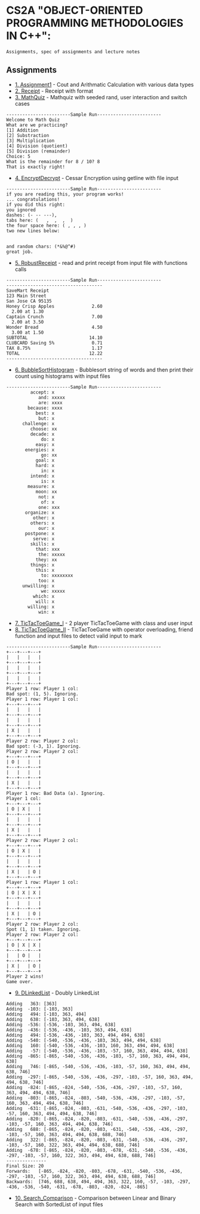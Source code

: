 # CS2A "OBJECT-ORIENTED PROGRAMMING METHODOLOGIES IN C++":
```
Assignments, spec of assignments and lecture notes
```

## Assignments
* [1. Assignment1](https://github.com/cindyywang/CS2A_methology_17spr/blob/master/Assignment1/assignment1.cpp) - Cout and Arithmatic Calculation with various data types
* [2. Receipt](https://github.com/cindyywang/CS2A_methology_17spr/blob/master/Assignment2/Receipt_YingWang.cpp) - Receipt with format
* [3. MathQuiz](https://github.com/cindyywang/CS2A_methology_17spr/blob/master/Assignment3/MathQuiz_YingWang.cpp) - Mathquiz with seeded rand, user interaction and switch cases
```
------------------------Sample Run------------------------
Welcome to Math Quiz
What are we practicing?
[1] Addition
[2] Substraction
[3] Multiplication
[4] Division (quotient)
[5] Division (remainder)
Choice: 5
What is the remainder for 8 / 10? 8
That is exactly right!
```
* [4. EncryptDecrypt](https://github.com/cindyywang/CS2A_methology_17spr/blob/master/Assignment4/EncryptDecrypt_YingWang.cpp) - Cessar Encryption using getline with file input
```
------------------------Sample Run------------------------
if you are reading this, your program works!
... congratulations!
if you did this right:
you ignored
dashes: (- -- ---),
tabs here: (   ,  ,  ,  )
the four space here: ( , , , )
two new lines below:


and random chars: (*&%@^#)
great job.
```
* [5. RobustReceipt](https://github.com/cindyywang/CS2A_methology_17spr/blob/master/Assignment5/RobustReceipt_YingWang.cpp) - read and print receipt from input file with functions calls
```
------------------------Sample Run------------------------
------------------------------------
SaveMart Receipt
123 Main Street
San Jose CA 95135
Honey Crisp Apples              2.60
  2.00 at 1.30
Captain Crunch                  7.00
  2.00 at 3.50
Wonder Bread                    4.50
  3.00 at 1.50
SUBTOTAL                       14.10
CLUBCARD Saving 5%              0.71
TAX 8.75%                       1.17
TOTAL                          12.22
------------------------------------
```
* [6. BubbleSortHistogram](https://github.com/cindyywang/CS2A_methology_17spr/blob/master/Assignment6/BubbleSortHistogram_YingWang.cpp) - Bubblesort string of words and then print their count using histograms with input files 
```
------------------------Sample Run------------------------
         accept: x
            and: xxxxx
            are: xxxx
        because: xxxx
           best: x
            but: x
      challenge: x
         choose: xx
         decade: x
             do: x
           easy: x
       energies: x
             go: xx
           goal: x
           hard: x
             in: x
         intend: x
             is: x
        measure: x
           moon: xx
            not: x
             of: x
            one: xxx
       organize: x
          other: x
         others: x
            our: x
       postpone: x
          serve: x
         skills: x
           that: xxx
            the: xxxxx
           they: xx
         things: x
           this: x
             to: xxxxxxxx
            too: x
      unwilling: x
             we: xxxxx
          which: x
           will: x
        willing: x
            win: x
```
* [7. TicTacToeGame_I](https://github.com/cindyywang/CS2A_methology_17spr/blob/master/assignment7/TicTacToeGame_YingWang.cpp) -  2 player TicTacToeGame with class and user input
* [8. TicTacToeGame_II](https://github.com/cindyywang/CS2A_methology_17spr/blob/master/Assignment8/TicTacToeGame_YingWang.cpp) - TicTacToeGame with operator overloading, friend function and input files to detect valid input to mark
```
------------------------Sample Run------------------------
+---+---+---+
|   |   |   |
+---+---+---+
|   |   |   |
+---+---+---+
|   |   |   |
+---+---+---+
Player 1 row: Player 1 col:
Bad spot: (1, 5). Ignoring.
Player 1 row: Player 1 col:
+---+---+---+
|   |   |   |
+---+---+---+
|   |   |   |
+---+---+---+
| X |   |   |
+---+---+---+
Player 2 row: Player 2 col:
Bad spot: (-3, 1). Ignoring.
Player 2 row: Player 2 col:
+---+---+---+
| O |   |   |
+---+---+---+
|   |   |   |
+---+---+---+
| X |   |   |
+---+---+---+
Player 1 row: Bad Data (a). Ignoring.
Player 1 col:
+---+---+---+
| O | X |   |
+---+---+---+
|   |   |   |
+---+---+---+
| X |   |   |
+---+---+---+
Player 2 row: Player 2 col:
+---+---+---+
| O | X |   |
+---+---+---+
|   |   |   |
+---+---+---+
| X |   | O |
+---+---+---+
Player 1 row: Player 1 col:
+---+---+---+
| O | X | X |
+---+---+---+
|   |   |   |
+---+---+---+
| X |   | O |
+---+---+---+
Player 2 row: Player 2 col:
Spot (1, 1) taken. Ignoring.
Player 2 row: Player 2 col:
+---+---+---+
| O | X | X |
+---+---+---+
|   | O |   |
+---+---+---+
| X |   | O |
+---+---+---+
Player 2 wins!
Game over.
```
* [9. DLinkedList](https://github.com/cindyywang/CS2A_methology_17spr/blob/master/Assignment9/DLinkedList_YingWang.cpp) - Doubly LinkedList
```
Adding   363: [363]
Adding  -103: [-103, 363]
Adding   494: [-103, 363, 494]
Adding   638: [-103, 363, 494, 638]
Adding  -536: [-536, -103, 363, 494, 638]
Adding  -436: [-536, -436, -103, 363, 494, 638]
Adding   494: [-536, -436, -103, 363, 494, 494, 638]
Adding  -540: [-540, -536, -436, -103, 363, 494, 494, 638]
Adding   160: [-540, -536, -436, -103, 160, 363, 494, 494, 638]
Adding   -57: [-540, -536, -436, -103, -57, 160, 363, 494, 494, 638]
Adding  -865: [-865, -540, -536, -436, -103, -57, 160, 363, 494, 494, 638]
Adding   746: [-865, -540, -536, -436, -103, -57, 160, 363, 494, 494, 638, 746]
Adding  -297: [-865, -540, -536, -436, -297, -103, -57, 160, 363, 494, 494, 638, 746]
Adding  -824: [-865, -824, -540, -536, -436, -297, -103, -57, 160, 363, 494, 494, 638, 746]
Adding  -803: [-865, -824, -803, -540, -536, -436, -297, -103, -57, 160, 363, 494, 494, 638, 746]
Adding  -631: [-865, -824, -803, -631, -540, -536, -436, -297, -103, -57, 160, 363, 494, 494, 638, 746]
Adding  -820: [-865, -824, -820, -803, -631, -540, -536, -436, -297, -103, -57, 160, 363, 494, 494, 638, 746]
Adding   688: [-865, -824, -820, -803, -631, -540, -536, -436, -297, -103, -57, 160, 363, 494, 494, 638, 688, 746]
Adding   322: [-865, -824, -820, -803, -631, -540, -536, -436, -297, -103, -57, 160, 322, 363, 494, 494, 638, 688, 746]
Adding  -678: [-865, -824, -820, -803, -678, -631, -540, -536, -436, -297, -103, -57, 160, 322, 363, 494, 494, 638, 688, 746]
---------------
Final Size: 20
Forwards:   [-865, -824, -820, -803, -678, -631, -540, -536, -436, -297, -103, -57, 160, 322, 363, 494, 494, 638, 688, 746]
Backwards:  [746, 688, 638, 494, 494, 363, 322, 160, -57, -103, -297, -436, -536, -540, -631, -678, -803, -820, -824, -865]
```
* [10. Search_Comparison](https://github.com/cindyywang/CS2A_methology_17spr/blob/master/Assignment10/SortedList_YingWang.cpp) - Comparison between Linear and Binary Search with SortedList of input files
